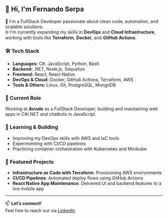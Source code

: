 ## 👋 Hi, I'm Fernando Serpa

🚀 I'm a FullStack Developer passionate about clean code, automation, and scalable solutions.  
🌐 I'm currently expanding my skills in **DevOps** and **Cloud Infrastructure**, working with tools like **Terraform**, **Docker**, and **GitHub Actions**.

### 🛠 Tech Stack
- **Languages:** C#, JavaScript, Python, Bash  
- **Backend:** .NET, Node.js, Sequelize  
- **Frontend:** React, React Native  
- **DevOps & Cloud:** Docker, GitHub Actions, Terraform, AWS  
- **Tools & Others:** Linux, Git, PostgreSQL, MongoDB

### 💼 Current Role
Working at **Avvale** as a FullStack Developer, building and maintaining web apps in C#/.NET and chatbots in JavaScript.

### 🌱 Learning & Building
- Improving my DevOps skills with AWS and IaC tools  
- Experimenting with CI/CD pipelines  
- Practicing container orchestration with Kubernetes and Minikube  

### 📌 Featured Projects
- **Infrastructure as Code with Terraform**: Provisioning AWS environments  
- **CI/CD Pipelines**: Automated deploy flows using GitHub Actions  
- **React Native App Maintenance**: Delivered UI and backend features to a live mobile app  

---

📫 **Let’s connect!**  
Feel free to reach out via [LinkedIn](https://linkedin.com/in/serpaef)
